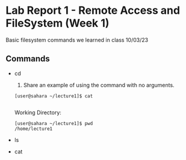 # Lab Report 1 - Remote Access and FileSystem (Week 1)
Basic filesystem commands we learned in class 10/03/23
## Commands
* cd
	1. Share an example of using the command with no arguments.

	```console
	[user@sahara ~/lecture1]$ cat
	
	
	```
	Working Directory:
	```console
	[user@sahara ~/lecture1]$ pwd
	/home/lecture1
	```
 * ls
	
 * cat
	


